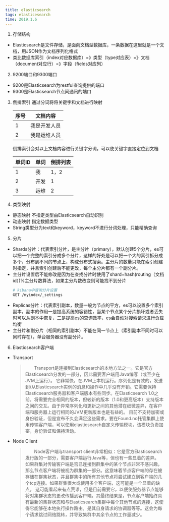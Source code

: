 ```yaml
---
title: elasticsearch
tags: elasticesearch
time: 2019.1.6
---
```

1. 存储结构
* Elasticsearch是文件存储，是面向文档型数据库，一条数据在这里就是一个文档，用JSON作为文档序列化格式
* 类比数据库索引（index对应数据库）=》类型（type对应表）=》文档（document对应行）=》字段（fields对应列）
2. 9200端口和9300端口
* 9200是Elasticsearch为restful查询提供的端口
* 9300是Elasticsearch节点间通讯的端口
3. 倒排索引
	通过分词将将关键字和文档进行映射
	

	|  序号   | 文档内容    |
	| --- | --- |
	|  1   |  我是开发人员   |
	|   2   |   我是运维人员  |

	倒排索引会对以上文档内容进行关键字分词，可以使关键字直接定位到文档

	|  单词ID   |  单词   |  倒排列表   |
	| --- | --- | --- |
	|  1   |  我   |  1，2   |
	|   2  |   开发  |  1   |
	|   3  |   运维  |  2   |

4. 类型映射
* 静态映射
  不指定类型由Elasticsearch自动识别
* 动态映射
  指定数据类型
* String类型分为text和keyword，keyword不进行分词处理，只能精确查询

5. 分片
* Shards分片：代表索引分片，是主分片（primary），默认创建5个分片，es可以把一个完整的索引分成多个分片，这样的好处是可以把一个大的索引拆分成多个，分布到不同的节点上，构成分布式搜索。主分片的数量只能在索引创建时指定，并且索引创建后不能更改，每个主分片都有一个副分片。
* 主分片设置后不能修改是因为在查找分片时使用了shard=hash(routing（文档id）)%主分片数算法，如果主分片数改变则可能找不到分片
  ```bash
  # kibana中查询分片设置
  GET /myindex/_settings
  ```
* Replicas分片：代表索引副本，数量一般为节点的平方，es可以设置多个索引副本，副本的作用一是提高系统的容错性，当某个节点某个分片损坏或者丢失时可以从副本中恢复，二是提高es的查询效率，es会自动对搜索请求进行负载均衡
* 主分片和副分片（相同的索引副本）不能在同一节点上（索引副本不同时可以同时存在），单台服务器没有副分片。

6. Elasticsearch客户端
  * Transport
    > &emsp;&emsp;Transport是连接到Elasticsearch的本地方法之一。它是官方Elasticsearch分发的一部分，因此需要客户端用Java编写（或至少在JVM上运行）。 它非常快，在JVM上本机运行。序列化是有效的，发送到/从Elasticsearch实例的消息和操作中几乎没有开销。它需要保持Elasticsearch服务器和客户端版本有些同步。在Elasticsearch 1.0之前，将需要完全相同的版本，但较新的版本（1.0和更高版本）支持版本之间的交互。由于异常序列化和更新之间的其他潜在细微差异，在客户端和服务器上运行相同的JVM更新版本也是有益的。 目前不支持加密或身份验证，但是宣布不久会满足这些需求。要在Found.no托管集群上使用传输客户端，可以使用elasticsearch自定义传输模块，该模块负责加密，身份验证和保持活动。
  * Node Client
    > &emsp;&emsp;Node客户端与transport client非常相似：它是官方Elasticsearch发行版的一部分，需要客户端运行Java等，但也有一些显着的差异。 如果群集对传输客户端是否已连接到群集中的某个节点非常不感兴趣，那么节点客户端将被视为群集的一部分。这意味着节点客户端的存在被存储在群集状态，并且群集中的所有其他节点将尝试建立到客户端的几个tcp连接。如果群集很大或使用多个客户端，这可能是一个显着的缺点。 这可能看起来有点荒谬，但是目前需要它，以便使服务器节点能够将对集群状态的更改传播到客户端。其最终结果是，节点客户端始终具有最新的集群状态和与Elasticsearch集群中每个其他节点的连接，这使得它能够在本地执行操作路由，是其自身请求的协调器等等。这会为每个请求跳过网络跳转，并导致集群中其余节点的工作量减少。
